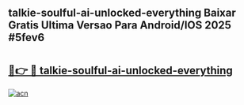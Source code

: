 ## talkie-soulful-ai-unlocked-everything Baixar Gratis Ultima Versao Para Android/IOS 2025 #5fev6

# <h2><a href="https://ainizakaria.my?title=talkie-soulful-ai-unlocked-everything&ref=20M">🔗👉 🔴 talkie-soulful-ai-unlocked-everything</a></h2>

[![acn](https://github.com/user-attachments/assets/0f9c940e-d8b0-45ae-aac7-cd30a18b3e1c)](https://ainizakaria.my?title=talkie-soulful-ai-unlocked-everything&ref=20M)

